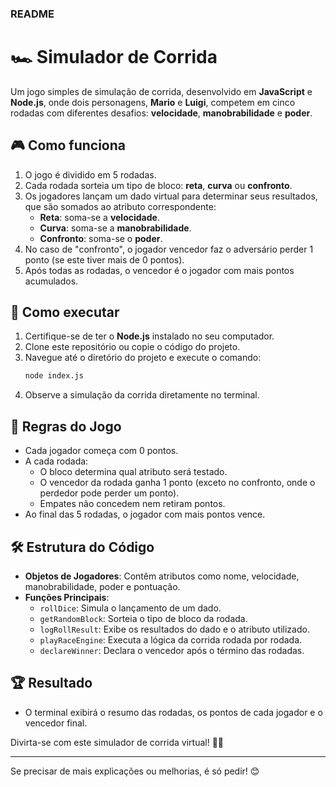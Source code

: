 ### README

# 🏎️ Simulador de Corrida

Um jogo simples de simulação de corrida, desenvolvido em **JavaScript** e **Node.js**, onde dois personagens, **Mario** e **Luigi**, competem em cinco rodadas com diferentes desafios: **velocidade**, **manobrabilidade** e **poder**. 

## 🎮 Como funciona

1. O jogo é dividido em 5 rodadas.
2. Cada rodada sorteia um tipo de bloco: **reta**, **curva** ou **confronto**.
3. Os jogadores lançam um dado virtual para determinar seus resultados, que são somados ao atributo correspondente:
   - **Reta**: soma-se a **velocidade**.
   - **Curva**: soma-se a **manobrabilidade**.
   - **Confronto**: soma-se o **poder**.
4. No caso de "confronto", o jogador vencedor faz o adversário perder 1 ponto (se este tiver mais de 0 pontos).
5. Após todas as rodadas, o vencedor é o jogador com mais pontos acumulados.

## 🚀 Como executar

1. Certifique-se de ter o **Node.js** instalado no seu computador.
2. Clone este repositório ou copie o código do projeto.
3. Navegue até o diretório do projeto e execute o comando:
   ```bash
   node index.js
   ```
4. Observe a simulação da corrida diretamente no terminal.

## 📜 Regras do Jogo

- Cada jogador começa com 0 pontos.
- A cada rodada:
  - O bloco determina qual atributo será testado.
  - O vencedor da rodada ganha 1 ponto (exceto no confronto, onde o perdedor pode perder um ponto).
  - Empates não concedem nem retiram pontos.
- Ao final das 5 rodadas, o jogador com mais pontos vence.

## 🛠️ Estrutura do Código

- **Objetos de Jogadores**: Contêm atributos como nome, velocidade, manobrabilidade, poder e pontuação.
- **Funções Principais**:
  - `rollDice`: Simula o lançamento de um dado.
  - `getRandomBlock`: Sorteia o tipo de bloco da rodada.
  - `logRollResult`: Exibe os resultados do dado e o atributo utilizado.
  - `playRaceEngine`: Executa a lógica da corrida rodada por rodada.
  - `declareWinner`: Declara o vencedor após o término das rodadas.

## 🏆 Resultado

- O terminal exibirá o resumo das rodadas, os pontos de cada jogador e o vencedor final.

Divirta-se com este simulador de corrida virtual! 🚗💨

--- 

Se precisar de mais explicações ou melhorias, é só pedir! 😊
